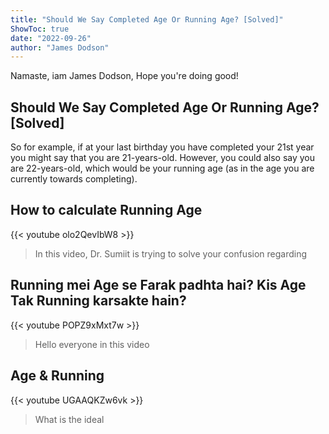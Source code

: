 ```yaml
---
title: "Should We Say Completed Age Or Running Age? [Solved]"
ShowToc: true 
date: "2022-09-26"
author: "James Dodson" 
---
```


Namaste, iam James Dodson, Hope you're doing good!
## Should We Say Completed Age Or Running Age? [Solved]
So for example, if at your last birthday you have completed your 21st year you might say that you are 21-years-old. However, you could also say you are 22-years-old, which would be your running age (as in the age you are currently towards completing).

## How to calculate Running Age
{{< youtube olo2QevIbW8 >}}
>In this video, Dr. Sumiit is trying to solve your confusion regarding 

## Running mei Age se Farak padhta hai? Kis Age Tak Running karsakte hain?
{{< youtube POPZ9xMxt7w >}}
>Hello everyone in this video 

## Age & Running
{{< youtube UGAAQKZw6vk >}}
>What is the ideal 

